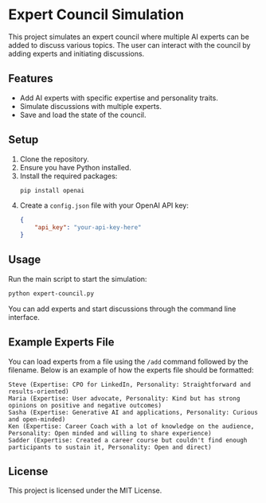 # Expert Council Simulation

This project simulates an expert council where multiple AI experts can be added to discuss various topics. The user can interact with the council by adding experts and initiating discussions.

## Features

- Add AI experts with specific expertise and personality traits.
- Simulate discussions with multiple experts.
- Save and load the state of the council.

## Setup

1. Clone the repository.
2. Ensure you have Python installed.
3. Install the required packages:
   ```bash
   pip install openai
   ```
4. Create a `config.json` file with your OpenAI API key:
   ```json
   {
       "api_key": "your-api-key-here"
   }
   ```

## Usage

Run the main script to start the simulation:

```bash
python expert-council.py
```

You can add experts and start discussions through the command line interface.

## Example Experts File

You can load experts from a file using the `/add` command followed by the filename. Below is an example of how the experts file should be formatted:

```
Steve (Expertise: CPO for LinkedIn, Personality: Straightforward and results-oriented)
Maria (Expertise: User advocate, Personality: Kind but has strong opinions on positive and negative outcomes)
Sasha (Expertise: Generative AI and applications, Personality: Curious and open-minded)
Ken (Expertise: Career Coach with a lot of knowledge on the audience, Personality: Open minded and willing to share experience)
Sadder (Expertise: Created a career course but couldn't find enough participants to sustain it, Personality: Open and direct)
```

## License

This project is licensed under the MIT License.
